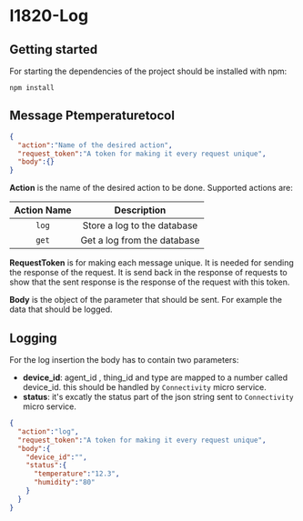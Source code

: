 # I1820-Log

## Getting started

For starting the dependencies of the project should be installed with npm:

`npm install`

## Message Ptemperaturetocol

~~~json
{
  "action":"Name of the desired action",
  "request_token":"A token for making it every request unique",
  "body":{}
}
~~~

**Action** is the name of the desired action to be done. Supported actions are:

|Action Name|Description|
|:---:|:---:|
|`log`|Store a log to the database|
|`get`|Get a log from the database|

**RequestToken** is for making each message unique. It is needed for sending the response of the request. It is send back in the response of requests to show that the sent response is the response of the request with this token.

**Body** is the object of the parameter that should be sent. For example the data that should be logged.

## Logging

For the log insertion the body has to contain two parameters:

* **device_id**: agent_id , thing_id and type are mapped to a number called device_id. this should be handled by `Connectivity` micro service. 
* **status**: it's excatly the status part of the json string sent to `Connectivity` micro service.

~~~json
{
  "action":"log",
  "request_token":"A token for making it every request unique",
  "body":{
    "device_id":"",
    "status":{
      "temperature":"12.3",
      "humidity":"80"
    }
  }
}
~~~

